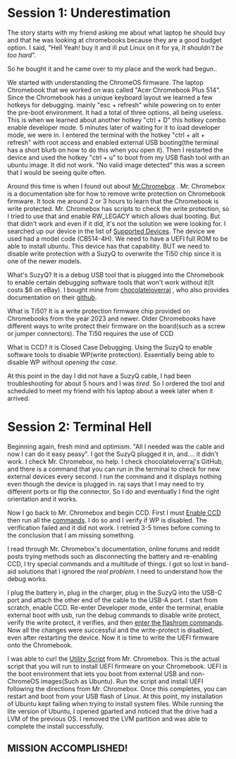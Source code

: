 
# Session 1: Underestimation

The story starts with my friend asking me about what laptop he should buy and that he was looking at chromebooks because they are a good budget option. I said, "Hell Yeah! buy it and ill put Linux on it for ya, *It shouldn't be too hard*".

So he bought it and he came over to my place and the work had begun..

We started with understanding the ChromeOS firmware. The laptop Chromebook that we worked on was called "Acer Chromebook Plus 514". Since the Chromebook has a unique keyboard layout we learned a few hotkeys for debugging. mainly "esc + refresh" while powering on to enter the pre-boot environment. It had a total of three options, all being useless. This is when we learned about another hotkey "ctrl + D" this hotkey combo enable developer mode. 5 minutes later of waiting for it to load developer mode, we were in. I entered the terminal with the hotkey "ctrl + alt + refresh" with root access and enabled external USB booting(the terminal has a short blurb on how to do this when you open it). Then I restarted the device and used the hotkey "ctrl + u" to boot from my USB flash tool with an ubuntu image. It did not work. "No valid image detected" this was a screen that I would be seeing quite often.

Around this time is when I found out about [Mr.Chromebox](https://docs.mrchromebox.tech/) . Mr. Chromebox is a documentation site for how to remove write protection on Chromebook firmware. It took me around 2 or 3 hours to learn that the Chromebook is write protected. Mr. Chromebox has scripts to check the write protection, so I tried to use that and enable RW_LEGACY which allows dual booting. But that didn't work and even if it did, it's not the solution we were looking for. I searched up our device in the list of [Supported Devices](https://docs.mrchromebox.tech/docs/supported-devices.html). The device we used had a model code (CB514-4H). We need to have a UEFI full ROM to be able to install ubuntu. This device has that capability. BUT we need to disable write protection with a SuzyQ to overwrite the Ti50 chip since it is one of the newer models.

What's SuzyQ?
It is a debug USB tool that is plugged into the Chromebook to enable certain debugging software tools that won't work without it(It costs $6 on eBay). I bought mine from [chocolateloverraj](https://github.com/ChocolateLoverRaj/gsc-debug-board) , who also provides documentation on their [github](https://github.com/ChocolateLoverRaj/gsc-debug-board).

What is Ti50?
It is a write protection firmware chip provided on Chromebooks from the year 2023 and newer. Older Chromebooks have different ways to write protect their firmware on the board(such as a screw or jumper connectors). The Ti50 requires the use of CCD

What is CCD?
it is Closed Case Debugging. Using the SuzyQ to enable software tools to disable WP(write protection). Essentially being able to disable WP without *opening the case*.

At this point in the day I did not have a SuzyQ cable, I had been troubleshooting for about 5 hours and I was *tired*. So I ordered the tool and scheduled to meet my friend with his laptop about a week later when it arrived.


# Session 2: Terminal Hell

Beginning again, fresh mind and optimism. "All I needed was the cable and now I can do it easy peasy". I got the SuzyQ plugged it in, and.... it didn't work. I check Mr. Chromebox, no help. I check chocolateloverraj's GitHub, and there is a command that you can run in the terminal to check for new external devices every second. I run the command and it displays nothing even though the device is plugged in. raj says that I may need to try different ports or flip the connector. So I do and eventually I find the right orientation and it works.

Now I go back to Mr. Chromebox and begin CCD. First I must [Enable CCD](https://docs.mrchromebox.tech/docs/firmware/wp/disabling.html#step-1-enabling-closed-case-debugging-ccd) then run all the [commands](https://docs.mrchromebox.tech/docs/firmware/wp/disabling.html#step-2-disabling-write-protection). I do so and I verify if WP is disabled. The verification failed and it did not work. I retried 3-5 times before coming to the conclusion that I am missing something. 

I read through Mr. Chromebox's documentation, online forums and reddit posts trying methods such as disconnecting the battery and re-enabling CCD, I try special commands and a multitude of things. I got so lost in band-aid solutions that I ignored the *real problem*. I need to understand how the debug works.

I plug the battery in, plug in the charger, plug in the SuzyQ into the USB-C port and attach the other end of the cable to the USB-A port. I start from scratch, enable CCD. Re-enter Developer mode, enter the terminal, enable external boot with usb, run the debug commands to disable write protect, verify the write protect, it verifies, and then [enter the flashrom commands](https://docs.mrchromebox.tech/docs/firmware/wp/disabling.html#disabling-software-write-protection). Now all the changes were successful and the write-protect is disabled, even after restarting the device. Now it is time to write the UEFI firmware onto the Chromebook.

I was able to curl the [Utility Script](https://docs.mrchromebox.tech/docs/fwscript.html#firmware-utility-script) from Mr. Chromebox. This is the actual script that you will run to install UEFI firmware on your Chromebook. UEFI is the boot environment that lets you boot from external USB and non-ChromeOS images(Such as Ubuntu). Run the script and install UEFI following the directions from Mr. Chromebox. Once this completes, you can restart and boot from your USB flash of Linux. At this point, my installation of Ubuntu kept failing when trying to install system files. While running the lite version of Ubuntu, I opened gparted and noticed that the drive had a LVM of the previous OS. I removed the LVM partition and was able to complete the install successfully.

## MISSION ACCOMPLISHED!